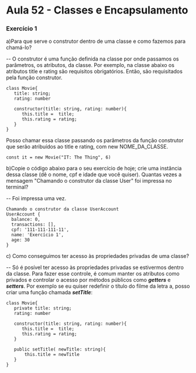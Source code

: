 # Aula 52 - Classes e Encapsulamento



### Exercício 1 

a)Para que serve o construtor dentro de uma classe e como fazemos para chamá-lo?

-- O construtor é uma função definida na classe por onde passamos os parâmetros, os atributos, da classe.
Por exemplo, na classe abaixo os atributos title e rating são requisitos obrigatórios. Então, são requisitados pela função construtor.
```
class Movie{
   title: string;
   rating: number

   constructor(title: string, rating: number){
      this.title =  title;
      this.rating = rating;
   }
}

```

Posso chamar essa classe passando os parâmetros da função construtor que serão atribuídos ao title e rating, com new NOME_DA_CLASSE.
```
const it = new Movie("IT: The Thing", 6)

```

b)Copie o código abaixo para o seu exercício de hoje; crie uma instância dessa classe (dê o nome, cpf e idade que você quiser). Quantas vezes a mensagem "Chamando o construtor da classe User" foi impressa no terminal?

-- Foi impressa uma vez.
```
Chamando o construtor da classe UserAccount
UserAccount {
  balance: 0,
  transactions: [],     
  cpf: '111-111-111-11',
  name: 'Exercício 1',  
  age: 30
}
```

c) Como conseguimos ter acesso às propriedades privadas de uma classe?

-- Só é posível ter acesso às propriedades privadas se estivermos dentro da classe. Para fazer esse controle, é comum manter os atributos como privados e controlar o acesso por métodos públicos como ***getters*** e ***setters***.
Por exemplo se eu quiser redefinir o título do filme da letra a, posso criar uma função chamada ***setTitle***:
```
class Movie{
   private title: string;
   rating: number

   constructor(title: string, rating: number){
      this.title =  title;
      this.rating = rating;
   }

   public setTitle( newTitle: string){
       this.title = newTitle
   }
}
```
